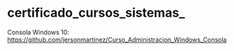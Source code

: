 # certificado_cursos_sistemas_
Consola Windows 10: https://github.com/jersonmartinez/Curso_Administracion_Windows_Consola
